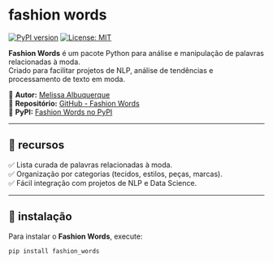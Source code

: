 # fashion words

[![PyPI version](https://img.shields.io/pypi/v/fashion_words)](https://pypi.org/project/fashion_words/)
[![License: MIT](https://img.shields.io/badge/License-MIT-yellow.svg)](LICENSE)

**Fashion Words** é um pacote Python para análise e manipulação de palavras relacionadas à moda.  
Criado para facilitar projetos de NLP, análise de tendências e processamento de texto em moda.  

📌 **Autor:** [Melissa Albuquerque](https://github.com/mellalbuquerque)  
📌 **Repositório:** [GitHub - Fashion Words](https://github.com/mellalbuquerque/fashion_words)  
📌 **PyPI:** [Fashion Words no PyPI](https://pypi.org/project/fashion_words/)  

---

## 🎯 **recursos**
✅ Lista curada de palavras relacionadas à moda.  
✅ Organização por categorias (tecidos, estilos, peças, marcas).  
✅ Fácil integração com projetos de NLP e Data Science.  

---

## 📌 **instalação**
Para instalar o **Fashion Words**, execute:

```bash
pip install fashion_words



